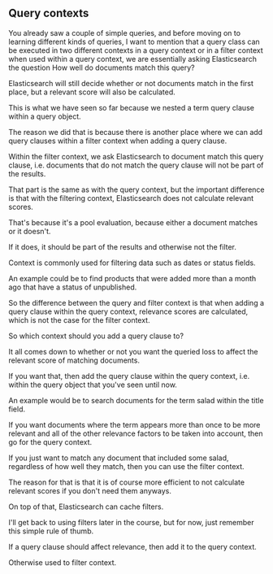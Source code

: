 ## Query contexts  

You already saw a couple of simple queries, and before moving on to learning different kinds of queries,  I want to mention that a query class can be executed in two different contexts in a query context or  in a filter context when used within a query context, we are essentially asking Elasticsearch the question  How well do documents match this query?

Elasticsearch will still decide whether or not documents match in the first place, but a relevant score  will also be calculated.

This is what we have seen so far because we nested a term query clause within a query object.

The reason we did that is because there is another place where we can add query clauses within a filter  context when adding a query clause.

Within the filter context, we ask Elasticsearch to document match this query clause, i.e. documents  that do not match the query clause will not be part of the results.

That part is the same as with the query context, but the important difference is that with the filtering  context, Elasticsearch does not calculate relevant scores.

That's because it's a pool evaluation, because either a document matches or it doesn't.

If it does, it should be part of the results and otherwise not the filter.

Context is commonly used for filtering data such as dates or status fields.

An example could be to find products that were added more than a month ago that have a status of unpublished.

So the difference between the query and filter context is that when adding a query clause within the  query context, relevance scores are calculated, which is not the case for the filter context.

So which context should you add a query clause to?

It all comes down to whether or not you want the queried loss to affect the relevant score of matching  documents.

If you want that, then add the query clause within the query context, i.e. within the query object  that you've seen until now.

An example would be to search documents for the term salad within the title field.

If you want documents where the term appears more than once to be more relevant and all of the other  relevance factors to be taken into account, then go for the query context.

If you just want to match any document that included some salad, regardless of how well they match,  then you can use the filter context.

The reason for that is that it is of course more efficient to not calculate relevant scores if you don't  need them anyways.

On top of that, Elasticsearch can cache filters.

I'll get back to using filters later in the course, but for now, just remember this simple rule of  thumb.

If a query clause should affect relevance, then add it to the query context.

Otherwise used to filter context.